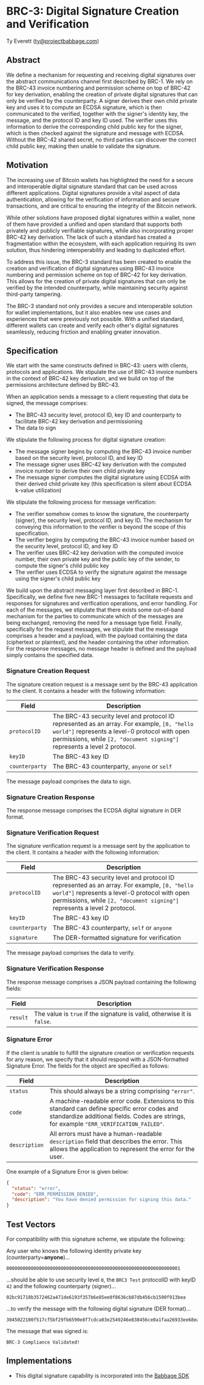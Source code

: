 # BRC-3: Digital Signature Creation and Verification

Ty Everett (ty@projectbabbage.com)

## Abstract

We define a mechanism for requesting and receiving digital signatures over the abstract communications channel first described by BRC-1. We rely on the BRC-43 invoice numbering and permission scheme on top of BRC-42 for key derivation, enabling the creation of private digital signatures that can only be verified by the counterparty. A signer derives their own child private key and uses it to compute an ECDSA signature, which is then communicated to the verified, together with the signer's identity key, the message, and the protocol ID and key ID used. The verifier uses this information to derive the corresponding child public key for the signer, which is then checked against the signature and message with ECDSA. Without the BRC-42 shared secret, no third parties can discover the correct child public key, making then unable to validate the signature.

## Motivation

The increasing use of Bitcoin wallets has highlighted the need for a secure and interoperable digital signature standard that can be used across different applications. Digital signatures provide a vital aspect of data authentication, allowing for the verification of information and secure transactions, and are critical to ensuring the integrity of the Bitcoin network.

While other solutions have proposed digital signatures within a wallet, none of them have provided a unified and open standard that supports both privately and publicly verifiable signatures, while also incorporating proper BRC-42 key derivation. The lack of such a standard has created a fragmentation within the ecosystem, with each application requiring its own solution, thus hindering interoperability and leading to duplicated effort.

To address this issue, the BRC-3 standard has been created to enable the creation and verification of digital signatures using BRC-43 invoice numbering and permission scheme on top of BRC-42 for key derivation. This allows for the creation of private digital signatures that can only be verified by the intended counterparty, while maintaining security against third-party tampering.

The BRC-3 standard not only provides a secure and interoperable solution for wallet implementations, but it also enables new use cases and experiences that were previously not possible. With a unified standard, different wallets can create and verify each other's digital signatures seamlessly, reducing friction and enabling greater innovation.

## Specification

We start with the same constructs defined in BRC-43: users with clients, protocols and applications. We stipulate the use of BRC-43 invoice numbers in the context of BRC-42 key derivation, and we build on top of the permissions architecture defined by BRC-43.

When an application sends a message to a client requesting that data be signed, the message comprises:
- The BRC-43 security level, protocol ID, key ID and counterparty to facilitate BRC-42 key derivation and permissioning
- The data to sign

We stipulate the following process for digital signature creation:
- The message signer begins by computing the BRC-43 invoice number based on the security level, protocol ID, and key ID
- The message signer uses BRC-42 key derivation with the computed invoice number to derive their own child private key
- The message signer computes the digital signature using ECDSA with their derived child private key (this specification is silent about ECDSA k-value utilization)

We stipulate the following process for message verification:
- The verifier somehow comes to know the signature, the counterparty (signer), the security level, protocol ID, and key ID. The mechanism for conveying this information to the verifier is beyond the scope of this specification.
- The verifier begins by computing the BRC-43 invoice number based on the security level, protocol ID, and key ID
- The verifier uses BRC-42 key derivation with the computed invoice number, their own private key and the public key of the sender, to compute the signer's child public key
- The verifier uses ECDSA to verify the signature against the message using the signer's child public key

We build upon the abstract messaging layer first described in BRC-1. Specifically, we define five new BRC-1 messages to facilitate requests and responses for signatures and verification operations, and error handling. For each of the messages, we stipulate that there exists some out-of-band mechanism for the parties to communicate which of the messages are being exchanged, removing the need for a message type field. Finally, specifically for the request messages, we stipulate that the message comprises a header and a payload, with the payload containing the data (ciphertext or plaintext), and the header containing the other information. For the response messages, no message header is defined and the payload simply contains the specified data.

### Signature Creation Request

The signature creation request is a message sent by the BRC-43 application to the client. It contains a header with the following information:

Field          | Description
---------------|-------------------------
`protocolID`   | The BRC-43 security level and protocol ID represented as an array. For example, `[0, "hello world"]` represents a level-0 protocol with open permissions, while `[2, "document signing"]` represents a level 2 protocol.
`keyID`        | The BRC-43 key ID
`counterparty` | The BRC-43 counterparty, `anyone` or `self`

The message payload comprises the data to sign.

### Signature Creation Response

The response message comprises the ECDSA digital signature in DER format.

### Signature Verification Request

The signature verification request is a message sent by the application to the client. It contains a header with the following information:

Field          | Description
---------------|-------------------------
`protocolID`   | The BRC-43 security level and protocol ID represented as an array. For example, `[0, "hello world"]` represents a level-0 protocol with open permissions, while `[2, "document signing"]` represents a level 2 protocol.
`keyID`        | The BRC-43 key ID
`counterparty` | The BRC-43 counterparty, `self` or `anyone`
`signature`    | The DER-formatted signature for verification

The message payload comprises the data to verify.

### Signature Verification Response

The response message comprises a JSON payload containing the following fields:

Field    | Description
---------|------------------------
`result` | The value is `true` if the signature is valid, otherwise it is `false`.

### Signature Error

If the client is unable to fulfill the signature creation or verification requests for any reason, we specify that it should respond with a JSON-formatted Signature Error. The fields for the object are specified as follows:

Field         | Description
--------------|--------------------------
`status`      | This should always be a string comprising `"error"`.
`code`        | A machine-readable error code. Extensions to this standard can define specific error codes and standardize additional fields. Codes are strings, for example `"ERR_VERIFICATION_FAILED"`.
`description` | All errors must have a human-readable `description` field that describes the error. This allows the application to represent the error for the user.

One example of a Signature Error is given below:

```json
{
  "status": "error",
  "code": "ERR_PERMISSION_DENIED",
  "description": "You have denied permission for signing this data."
}
```

## Test Vectors

For compatibility with this signature scheme, we stipulate the following:

Any user who knows the following identity private key (counterparty=**anyone**)...

```
0000000000000000000000000000000000000000000000000000000000000001
```

...should be able to use security level `0`, the `BRC3 Test` protocolID with keyID `42` and the following counterparty (signer)...

```
02bc91718b3572462a471de6193f357b6e85ee0f8636cb87db456cb1590f913bea
```

...to verify the message with the following digital signature (DER format)...

```
3045022100f517cf5bf29fb6590e8f7cdca03e2549246e838456ce0a1faa26933ee68ea0e20220099365c0a400643a42924e592209ae711f4b233bffa5913a81576a33006d785c
```

The message that was signed is:

```
BRC-3 Compliance Validated!
```

## Implementations

- This digital signature capability is incorporated into the [Babbage SDK](https://github.com/p2ppsr/babbage-sdk)

